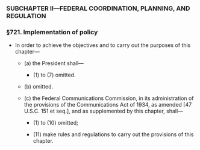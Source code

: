 ### SUBCHAPTER II—FEDERAL COORDINATION, PLANNING, AND REGULATION

### §721. Implementation of policy
* In order to achieve the objectives and to carry out the purposes of this chapter—

  * (a) the President shall—

    * (1) to (7) omitted.


  * (b) omitted.

  * (c) the Federal Communications Commission, in its administration of the provisions of the Communications Act of 1934, as amended [47 U.S.C. 151 et seq.], and as supplemented by this chapter, shall—

    * (1) to (10) omitted;

    * (11) make rules and regulations to carry out the provisions of this chapter.